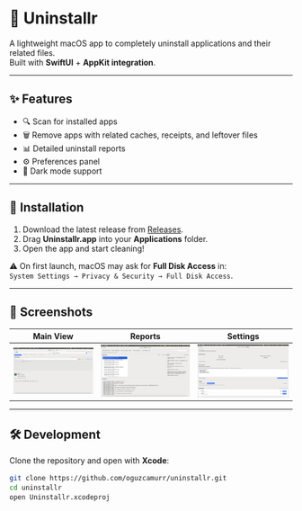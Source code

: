 # 🧹 Uninstallr

A lightweight macOS app to completely uninstall applications and their related files.  
Built with **SwiftUI** + **AppKit integration**.

---

## ✨ Features
- 🔍 Scan for installed apps  
- 🗑️ Remove apps with related caches, receipts, and leftover files  
- 📊 Detailed uninstall reports  
- ⚙️ Preferences panel  
- 🌙 Dark mode support  

---

## 🚀 Installation
1. Download the latest release from [Releases](https://github.com/oguzcamurr/uninstallr/releases).  
2. Drag **Uninstallr.app** into your **Applications** folder.  
3. Open the app and start cleaning!  

⚠️ On first launch, macOS may ask for **Full Disk Access** in:  
`System Settings → Privacy & Security → Full Disk Access`.

---

## 📸 Screenshots
| Main View | Reports | Settings |
|-----------|---------|----------|
| ![Main](screenshots/main.png) | ![Reports](screenshots/reports.png) | ![Settings](screenshots/settings.png) |

---

## 🛠️ Development
Clone the repository and open with **Xcode**:

```bash
git clone https://github.com/oguzcamurr/uninstallr.git
cd uninstallr
open Uninstallr.xcodeproj
